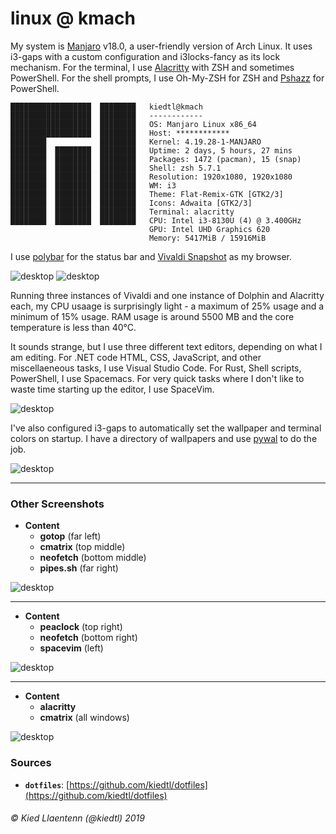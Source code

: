# linux @ kmach

My system is [Manjaro](https://manjaro.org) v18.0, a user-friendly version of Arch Linux. It uses i3-gaps with a custom configuration and i3locks-fancy as its lock mechanism. For the terminal, I use [Alacritty](https://github.com/jwilm/alacritty) with ZSH and sometimes PowerShell. For the shell prompts, I use Oh-My-ZSH for ZSH and [Pshazz](https://github.com/lukesampson/pshazz) for PowerShell.

```
██████████████████  ████████   kiedtl@kmach
██████████████████  ████████   ------------
██████████████████  ████████   OS: Manjaro Linux x86_64
██████████████████  ████████   Host: ************
████████            ████████   Kernel: 4.19.28-1-MANJARO
████████  ████████  ████████   Uptime: 2 days, 5 hours, 27 mins
████████  ████████  ████████   Packages: 1472 (pacman), 15 (snap)
████████  ████████  ████████   Shell: zsh 5.7.1
████████  ████████  ████████   Resolution: 1920x1080, 1920x1080
████████  ████████  ████████   WM: i3
████████  ████████  ████████   Theme: Flat-Remix-GTK [GTK2/3]
████████  ████████  ████████   Icons: Adwaita [GTK2/3]
████████  ████████  ████████   Terminal: alacritty
████████  ████████  ████████   CPU: Intel i3-8130U (4) @ 3.400GHz
                               GPU: Intel UHD Graphics 620
                               Memory: 5417MiB / 15916MiB
```

I use [polybar](https://polybar.github.io) for the status bar and [Vivaldi Snapshot](https://vivaldi.com) as my browser.

<picture>
  <source srcset="/images/linux.webp" type="image/webp">
  <source srcset="/images/linux.jpg" type="image/png">
  <img src="/images/linux.jpg" alt="desktop">
</picture>

<picture>
  <source srcset="/images/vivaldi-scr.webp" type="image/webp">
  <source srcset="/images/vivaldi-scr.jpg" type="image/png">
  <img src="/images/vivaldi-scr.jpg" alt="desktop">
</picture>

Running three instances of Vivaldi and one instance of Dolphin and Alacritty each, my CPU usaage is surprisingly light - a maximum of 25% usage and a minimum of 15% usage. RAM usage is around 5500 MB and the core temperature is less than 40&#176;C.

It sounds strange, but I use three different text editors, depending on what I am editing. For .NET code HTML, CSS, JavaScript, and other miscellaeneous tasks, I use Visual Studio Code. For Rust, Shell scripts, PowerShell, I use Spacemacs. For very quick tasks where I don't like to waste time starting up the editor, I use SpaceVim.

<picture>
  <source srcset="/images/screenshot-editors-1.webp" type="image/webp">
  <source srcset="/images/screenshot-editors-1.jpg" type="image/png">
  <img src="/images/screenshot-editors-1.jpg" alt="desktop">
</picture>

I've also configured i3-gaps to automatically set the wallpaper and terminal colors on startup. I have a directory of wallpapers and use [pywal](https://github.com/dylanaraps/pywal) to do the job.

<picture>
  <source srcset="/images/screenshot-laptop-3.webp" type="image/webp">
  <source srcset="/images/screenshot-laptop-3.jpg" type="image/png">
  <img src="/images/screenshot-laptop-3.jpg" alt="desktop">
</picture>

---

### Other Screenshots

- **Content**
    - **gotop** (far left)
    - **cmatrix** (top middle)
    - **neofetch** (bottom middle)
    - **pipes.sh** (far right)

<picture>
  <source srcset="/images/screenshot-laptop-1.webp" type="image/webp">
  <source srcset="/images/screenshot-laptop-1.png" type="image/png">
  <img src="/images/screenshot-laptop-1.png" alt="desktop">
</picture>

---

- **Content**
    - **peaclock** (top right)
    - **neofetch** (bottom right)
    - **spacevim** (left)

<picture>
  <source srcset="/images/screenshot-laptop-2.webp" type="image/webp">
  <source srcset="/images/screenshot-laptop-2.png" type="image/png">
  <img src="/images/screenshot-laptop-2.png" alt="desktop">
</picture>

---

- **Content**
    - **alacritty**
    - **cmatrix** (all windows)
    
<picture>
  <source srcset="/images/screenshot-laptop-4.webp" type="image/webp">
  <source srcset="/images/screenshot-laptop-4.jpg" type="image/png">
  <img src="/images/screenshot-laptop-4.jpg" alt="desktop">
</picture>

### Sources
- **`dotfiles`**: [https://github.com/kiedtl/dotfiles](https://github.com/kiedtl/dotfiles)

###### &#xA9; Kied Llaentenn (@kiedtl) 2019
